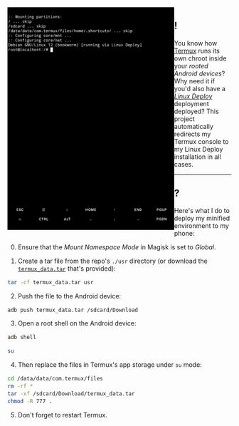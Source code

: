 <img src="./Screenshot_20240927-064933.png" align="left" height="500" alt="A screenshot of Termux running with the output of a Linux Deploy shell">

## !

You know how [Termux](https://github.com/termux/termux-app/releases) runs its own chroot inside your _rooted Android devices_? Why need it if you'd also have a [_Linux Deploy_](https://github.com/lateautumn233/Linuxdeploy-Pro/releases) deployment deployed? This project automatically redirects my Termux console to my Linux Deploy installation in all cases.

---

## ?

Here's what I do to deploy my minified environment to my phone:

0. Ensure that the _Mount Namespace Mode_ in Magisk is set to _Global_.

1. Create a tar file from the repo's `./usr` directory (or download the [`termux_data.tar`](./termux_data.tar) that's provided):

```sh
tar -cf termux_data.tar usr
```

2. Push the file to the Android device:

```sh
adb push termux_data.tar /sdcard/Download
```

3. Open a root shell on the Android device:

```sh
adb shell
```

```sh
su
```

4. Then replace the files in Termux's app storage under `su` mode:

```sh
cd /data/data/com.termux/files
rm -rf *
tar -xf /sdcard/Download/termux_data.tar
chmod -R 777 .
```

5. Don't forget to restart Termux.
